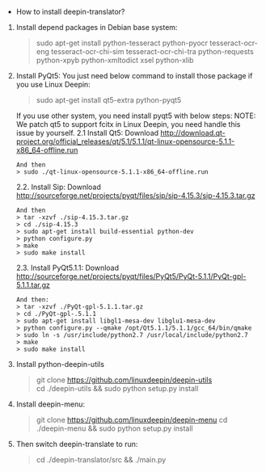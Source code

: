 * How to install deepin-translator?

1. Install depend packages in Debian base system:

    > sudo apt-get install python-tesseract python-pyocr tesseract-ocr-eng tesseract-ocr-chi-sim tesseract-ocr-chi-tra python-requests python-xpyb python-xmltodict xsel python-xlib
	
2. Install PyQt5:
    You just need below command to install those package if you use Linux Deepin:
    > sudo apt-get install qt5-extra python-pyqt5  	
	
	If you use other system, you need install pyqt5 with below steps:
	NOTE: We patch qt5 to support fcitx in Linux Deepin, you need handle this issue by yourself. 
    2.1 Install Qt5:
       Download http://download.qt-project.org/official_releases/qt/5.1/5.1.1/qt-linux-opensource-5.1.1-x86_64-offline.run
    
       And then 
       > sudo ./qt-linux-opensource-5.1.1-x86_64-offline.run
       
    2.2. Install Sip:
       Download http://sourceforge.net/projects/pyqt/files/sip/sip-4.15.3/sip-4.15.3.tar.gz
    
       And then
       > tar -xzvf ./sip-4.15.3.tar.gz
       > cd ./sip-4.15.3
       > sudo apt-get install build-essential python-dev   
       > python configure.py
       > make 
       > sudo make install
    
    2.3. Install PyQt5.1.1:
       Download http://sourceforge.net/projects/pyqt/files/PyQt5/PyQt-5.1.1/PyQt-gpl-5.1.1.tar.gz
    
       And then:
       > tar -xzvf ./PyQt-gpl-5.1.1.tar.gz
       > cd ./PyQt-gpl-.5.1.1
       > sudo apt-get install libgl1-mesa-dev libglu1-mesa-dev
       > python configure.py --qmake /opt/Qt5.1.1/5.1.1/gcc_64/bin/qmake 
       > sudo ln -s /usr/include/python2.7 /usr/local/include/python2.7
       > make
       > sudo make install
	
3. Install python-deepin-utils
    > git clone https://github.com/linuxdeepin/deepin-utils    	
	> cd ./deepin-utils && sudo python setup.py install

4. Install deepin-menu:
    > git clone https://github.com/linuxdeepin/deepin-menu
    > cd ./deepin-menu && sudo python setup.py install

5. Then switch deepin-translate to run:
    > cd ./deepin-translator/src && ./main.py 
